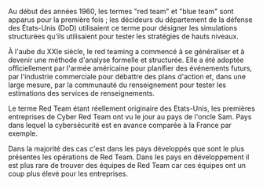 Au début des années 1960, les termes "red team" et 
"blue team" sont apparus pour la première fois ; les décideurs du 
département de la défense des États-Unis (DoD) utilisaient ce terme pour désigner les 
simulations structurées qu'ils utilisaient pour tester les stratégies de
 hauts niveaux.  

À l'aube du XXIe siècle, le red teaming a commencé
 à se généraliser et à devenir une méthode d'analyse formelle et 
structurée. Elle a été adoptée officiellement par l'armée américaine 
pour planifier des événements futurs, par l'industrie commerciale pour 
débattre des plans d'action et, dans une large mesure, par la communauté
 du renseignement pour tester les estimations des services de 
renseignements.  

Le terme Red Team étant réellement originaire des 
Etats-Unis, les premières entreprises de Cyber Red Team ont vu le jour au
 pays de l'oncle Sam. Pays dans lequel la cybersécurité est en avance comparée à la France par exemple.  

Dans la majorité des cas c'est dans les pays développés que sont le plus 
présentes les opérations de Red Team. Dans les pays en 
développement il est plus rare de trouver des équipes de Red Team car 
ces équipes ont un coup plus élevé pour les entreprises.
